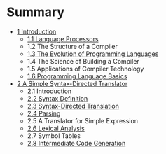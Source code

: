 # Summary

* [1 Introduction](01/README.md)
  * [1.1 Language Processors](01/1.1.md)
  * 1.2 The Structure of a Compiler
  * [1.3 The Evolution of Programming Languages](01/1.3.md)
  * 1.4 The Science of Building a Compiler
  * 1.5 Applications of Compiler Technology
  * [1.6 Programming Language Basics](01/1.6.md)
* [2 A Simple Syntax-Directed Translator](02/README.md)
  * 2.1 Introduction
  * [2.2 Syntax Definition](02/2.2.md)
  * [2.3 Syntax-Directed Translation](02/2.3.md)
  * [2.4 Parsing](02/2.4.md)
  * 2.5 A Translator for Simple Expression
  * [2.6 Lexical Analysis](02/2.6.md)
  * 2.7 Symbol Tables
  * [2.8 Intermediate Code Generation](02/2.8.md)

